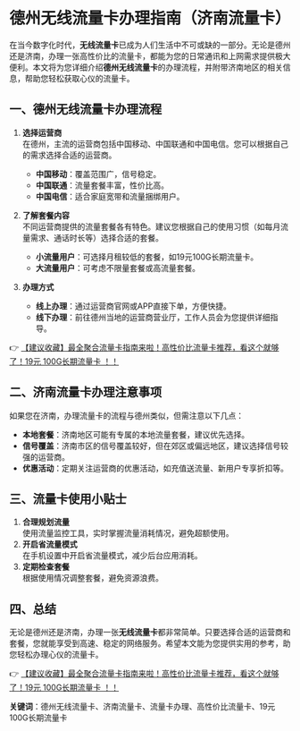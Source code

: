 # 德州无线流量卡办理指南（济南流量卡）

在当今数字化时代，**无线流量卡**已成为人们生活中不可或缺的一部分。无论是德州还是济南，办理一张高性价比的流量卡，都能为您的日常通讯和上网需求提供极大便利。本文将为您详细介绍**德州无线流量卡**的办理流程，并附带济南地区的相关信息，帮助您轻松获取心仪的流量卡。

## 一、德州无线流量卡办理流程

1. **选择运营商**  
   在德州，主流的运营商包括中国移动、中国联通和中国电信。您可以根据自己的需求选择合适的运营商。  
   - **中国移动**：覆盖范围广，信号稳定。  
   - **中国联通**：流量套餐丰富，性价比高。  
   - **中国电信**：适合家庭宽带和流量捆绑用户。

2. **了解套餐内容**  
   不同运营商提供的流量套餐各有特色。建议您根据自己的使用习惯（如每月流量需求、通话时长等）选择合适的套餐。  
   - **小流量用户**：可选择月租较低的套餐，如19元100G长期流量卡。  
   - **大流量用户**：可考虑不限量套餐或高流量套餐。

3. **办理方式**  
   - **线上办理**：通过运营商官网或APP直接下单，方便快捷。  
   - **线下办理**：前往德州当地的运营商营业厅，工作人员会为您提供详细指导。

👉 [【建议收藏】最全聚合流量卡指南来啦！高性价比流量卡推荐，看这个就够了！19元 100G长期流量卡 ！！](https://bit.ly/Liuliangka)

## 二、济南流量卡办理注意事项

如果您在济南，办理流量卡的流程与德州类似，但需注意以下几点：  
- **本地套餐**：济南地区可能有专属的本地流量套餐，建议优先选择。  
- **信号覆盖**：济南市区的信号覆盖较好，但在郊区或偏远地区，建议选择信号较强的运营商。  
- **优惠活动**：定期关注运营商的优惠活动，如充值送流量、新用户专享折扣等。

## 三、流量卡使用小贴士

1. **合理规划流量**  
   使用流量监控工具，实时掌握流量消耗情况，避免超额使用。  
2. **开启省流量模式**  
   在手机设置中开启省流量模式，减少后台应用消耗。  
3. **定期检查套餐**  
   根据使用情况调整套餐，避免资源浪费。

## 四、总结

无论是德州还是济南，办理一张**无线流量卡**都非常简单。只要选择合适的运营商和套餐，您就能享受到高速、稳定的网络服务。希望本文能为您提供实用的参考，助您轻松办理心仪的流量卡。

👉 [【建议收藏】最全聚合流量卡指南来啦！高性价比流量卡推荐，看这个就够了！19元 100G长期流量卡 ！！](https://bit.ly/Liuliangka)

**关键词**：德州无线流量卡、济南流量卡、流量卡办理、高性价比流量卡、19元100G长期流量卡